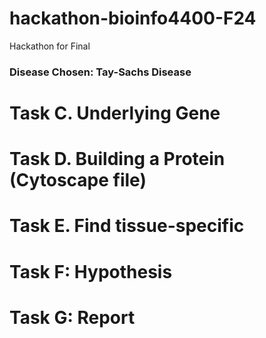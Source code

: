 # hackathon-bioinfo4400-F24
Hackathon for Final
### Disease Chosen: Tay-Sachs Disease
# Task C. Underlying Gene
# Task D. Building a Protein (Cytoscape file)
# Task E. Find tissue-specific
# Task F: Hypothesis
# Task G: Report
